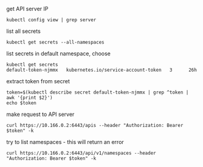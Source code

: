 get API server IP

`kubectl config view | grep server`

list all secrets

`kubectl get secrets --all-namespaces`

list secrets in default namespace, choose

```
kubectl get secrets
default-token-njmmx   kubernetes.io/service-account-token   3      26h
```

extract token from secret

```
token=$(kubectl describe secret default-token-njmmx | grep ^token | awk '{print $2}')
echo $token
```

make request to API server

`curl https://10.166.0.2:6443/apis --header "Authorization: Bearer $token" -k`

try to list namespaces - this will return an error

`curl https://10.166.0.2:6443/api/v1/namespaces --header "Authorization: Bearer $token" -k`

